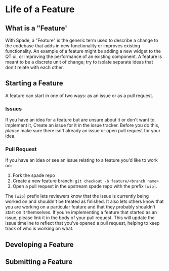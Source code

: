 # Life of a Feature

## What is a "Feature'
With Spade, a "Feature" is the generic term used to describe a change to the
codebase that adds in new functionality or improves existing functionality.
An example of a feature might be adding a new widget to the QT ui, or improving
the performance of an existing component.  A feature is meant to be a discrete 
unit of change; try to isolate separate ideas that don't relate with each other.

## Starting a Feature
A feature can start in one of two ways: as an issue or as a pull request.

### Issues
If you have an idea for a feature but are unsure about it or don't want to
implement it, Create an issue for it in the issue tracker.  Before you do this,
*please* make sure there isn't already an issue or open pull request for your
idea.

### Pull Request
If you have an idea or see an issue relating to a feature you'd like to work
on:

  1. Fork the spade repo
  2. Create a new feature branch: `git checkout -b feature/<branch name>`
  3. Open a pull request in the upstream spade repo with the prefix `[wip]`.

The `[wip]` prefix lets reviewers know that the issue is currently being worked
on and shouldn't be treated as finished.  It also lets others know that you are
working on a particular feature and that they probably shouldn't start on it
themselves.  If you're implementing a feature that started as an issue, please
link it in the body of your pull request.  This will update the issue timeline
to reflect that you've opened a pull request, helping to keep track of who is
working on what.

## Developing a Feature
## Submitting a Feature
